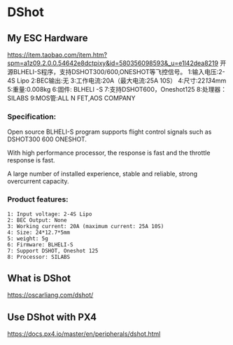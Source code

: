 
# DShot

## My ESC Hardware
https://item.taobao.com/item.htm?spm=a1z09.2.0.0.54642e8dctpixy&id=580356098593&_u=e1l42dea8219
开源BLHELI-S程序，支持DSHOT300/600,ONESHOT等飞控信号。
1:输入电压:2-4S Lipo
2:BEC输出:无
3:工作电流:20A（最大电流:25A 10S）
4:尺寸:22*13*4mm
5:重量:0.008kg
6:固件: BLHELI -S
7:支持DSHOT600，Oneshot125
8:处理器：SILABS 
9:MOS管:ALL N FET,AOS COMPANY

### Specification:
Open source BLHELI-S program supports flight control signals such as DSHOT300 600 ONESHOT.
 
 With high performance processor, the response is fast and the throttle response is fast.
 
A large number of installed experience, stable and reliable, strong overcurrent capacity.
 
### Product features: 
    1: Input voltage: 2-4S Lipo
    2: BEC Output: None
    3: Working current: 20A (maximum current: 25A 10S)
    4: Size: 24*12.7*5mm
    5: weight: 5g
    6: Firmware: BLHELI-S
    7: Support DSHOT, Oneshot 125
    8: Processor: SILABS

## What is DShot
https://oscarliang.com/dshot/

## Use DShot with PX4
https://docs.px4.io/master/en/peripherals/dshot.html    